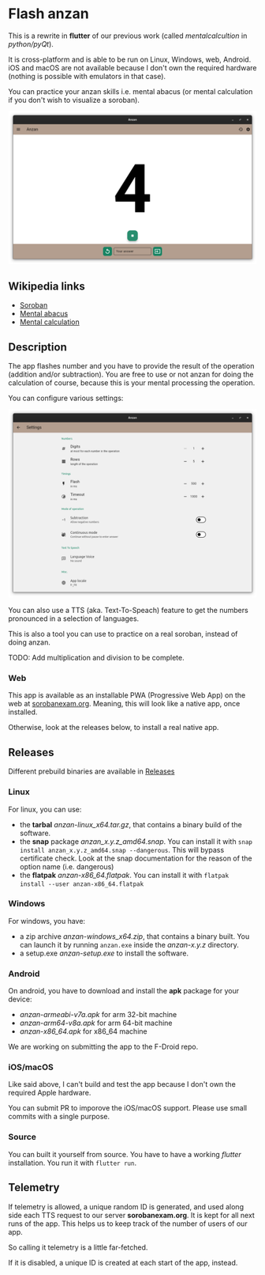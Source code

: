 # Flash anzan

This is a rewrite in **flutter** of our previous work (called *mentalcalcultion* in *python/pyQt*).

It is cross-platform and is able to be run on Linux, Windows, web, Android.
iOS and macOS are not available because I don't own the required hardware (nothing is possible with emulators in that case).

You can practice your anzan skills i.e. mental abacus (or mental calculation if you don't wish to visualize a soroban).

<img width="640" src="./flatpak/2025-04-11T23-21.png" />

## Wikipedia links
  - [Soroban](https://en.wikipedia.org/wiki/Soroban)
  - [Mental abacus](https://en.wikipedia.org/wiki/Mental_abacus)
  - [Mental calculation](https://en.wikipedia.org/wiki/Mental_calculation)

## Description
The app flashes number and you have to provide the result of the operation (addition and/or subtraction). You are free to use or not anzan for doing the calculation of course, because this is your mental processing the operation.

You can configure various settings:

<img width="640" src="./flatpak/2025-04-15T23-47.png" />

You can also use a TTS (aka. Text-To-Speach) feature to get the numbers pronounced in a selection of languages.

This is also a tool you can use to practice on a real soroban, instead of doing anzan.

TODO: Add multiplication and division to be complete.

### Web
This app is available as an installable PWA (Progressive Web App) on the web at [sorobanexam.org](https://www.sorobanexam.org/anzan.app/).
Meaning, this will look like a native app, once installed.

Otherwise, look at the releases below, to install a real native app.

## Releases

Different prebuild binaries are available in [Releases](https://github.com/solsticedhiver/anzan/releases)
### Linux
For linux, you can use:
  - the **tarbal** *anzan-linux_x64.tar.gz*, that contains a binary build of the software.
  - the **snap** package *anzan_x.y.z_amd64.snap*. You can install it with `snap install anzan_x.y.z_amd64.snap --dangerous`. This will bypass certificate check. Look at the snap documentation for the reason of the option name (i.e. dangerous)
  - the **flatpak** *anzan-x86_64.flatpak*. You can install it with `flatpak install --user anzan-x86_64.flatpak`

### Windows
For windows, you have:
  - a zip archive *anzan-windows_x64.zip*, that contains a binary built. You can launch it by running `anzan.exe` inside the *anzan-x.y.z* directory.
  - a setup.exe *anzan-setup.exe* to install the software.

### Android
On android, you have to download and install the **apk** package for your device:
  - *anzan-armeabi-v7a.apk* for arm 32-bit machine
  - *anzan-arm64-v8a.apk* for arm 64-bit machine
  - *anzan-x86_64.apk* for x86_64 machine

We are working on submitting the app to the F-Droid repo.

### iOS/macOS
Like said above, I can't build and test the app because I don't own the required Apple hardware.

You can submit PR to imporove the iOS/macOS support. Please use small commits with a single purpose.

### Source
You can built it yourself from source. You have to have a working *flutter* installation. You run it with `flutter run`.

## Telemetry
If telemetry is allowed, a unique random ID is generated, and used along side each TTS request to our server **sorobanexam.org**. It is kept for all next runs of the app.
This helps us to keep track of the number of users of our app.

So calling it telemetry is a little far-fetched.

If it is disabled, a unique ID is created at each start of the app, instead.
